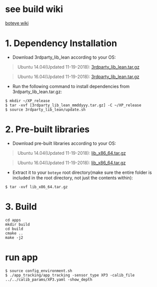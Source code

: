 # see build wiki
[boteye wiki](https://github.com/baidu/boteye/wiki/Build)

# 1. Dependency Installation
* Download 3rdparty_lib_lean according to your OS:
> Ubuntu 14.04(Updated 11-19-2018): [3rdparty_lib_lean.tar.gz](http://xteam.bj.bcebos.com/Product/ubuntu_14/3rdparty_lib_lean_x86_64_14.04_11-19-18.tar.gz?authorization=bce-auth-v1/d5982a7be6d84c7bb39c118d0b48cab8/2018-11-19T10:38:28Z/-1/host/defc767d12cbaa60adf360b77fcddff1ad057b73a997eecc47b110ba365933fe)

> Ubuntu 16.04(Updated 11-19-2018): [3rdparty_lib_lean.tar.gz](http://xteam.bj.bcebos.com/Product/ubuntu_16/3rdparty_lib_lean_x86_64_16.04_11-19-18.tar.gz?authorization=bce-auth-v1/d5982a7be6d84c7bb39c118d0b48cab8/2018-11-19T10:40:32Z/-1/host/911edc84ac2cec7d766b3e4e75af4ab9b84f9bd90a80d4a0b2fd1699315a2614)

* Run the following command to install dependencies from 3rdparty_lib_lean.tar.gz:
```shell
$ mkdir ~/XP_release
$ tar -xvf [3rdparty_lib_lean_mmddyyy.tar.gz] -C ~/XP_release
$ source 3rdparty_lib_lean/update.sh
```
# 2. Pre-built libraries
* Download pre-built libraries according to your OS: 
> Ubuntu 14.04(Updated 11-19-2018): [lib_x86_64.tar.gz](http://xteam.bj.bcebos.com/Product/ubuntu_14/lib_x86_64.tar.gz?authorization=bce-auth-v1/d5982a7be6d84c7bb39c118d0b48cab8/2018-11-19T10:38:51Z/-1/host/ea2da691c4242ba38955ee94f1bcd23103f33556dd6c3e663ee7425998a3100d)

> Ubuntu 16.04(Updated 11-19-2018): [lib_x86_64.tar.gz](http://xteam.bj.bcebos.com/Product/ubuntu_16/lib_x86_64.tar.gz?authorization=bce-auth-v1/d5982a7be6d84c7bb39c118d0b48cab8/2018-11-19T10:41:05Z/-1/host/5b5276e9165a85f9d689e1e2eb121eae5cdbe063429eff4a463dd28c121d13b5)

* Extract it to your `boteye` root directory(make sure the entire folder is included in the root directory, not just the contents within): 
```shell
$ tar -xvf lib_x86_64.tar.gz
```

# 3. Build
```shell
cd apps
mkdir build
cd build
cmake ..
make -j2
```

# run app 
```shell
$ source config_environment.sh
$ ./app_tracking/app_tracking -sensor_type XP3 -calib_file ../../calib_params/XP3.yaml -show_depth
```
